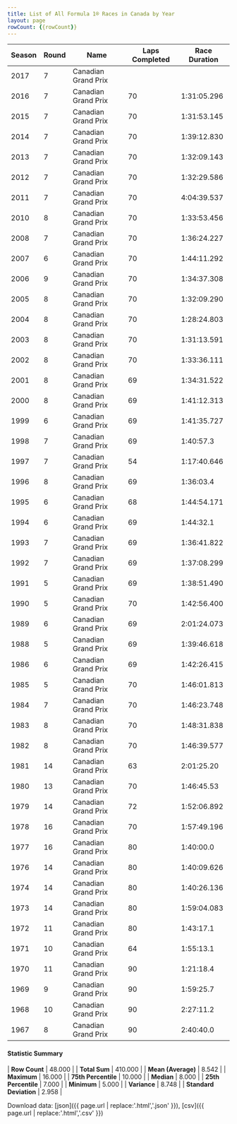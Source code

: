 ```yaml
---
title: List of All Formula 1® Races in Canada by Year
layout: page
rowCount: {{rowCount}}
---
```


| Season | Round | Name | Laps Completed | Race Duration |
|--|--|--|--|--|
| 2017 | 7 | Canadian Grand Prix |   |   |
| 2016 | 7 | Canadian Grand Prix | 70 | 1:31:05.296 |
| 2015 | 7 | Canadian Grand Prix | 70 | 1:31:53.145 |
| 2014 | 7 | Canadian Grand Prix | 70 | 1:39:12.830 |
| 2013 | 7 | Canadian Grand Prix | 70 | 1:32:09.143 |
| 2012 | 7 | Canadian Grand Prix | 70 | 1:32:29.586 |
| 2011 | 7 | Canadian Grand Prix | 70 | 4:04:39.537 |
| 2010 | 8 | Canadian Grand Prix | 70 | 1:33:53.456 |
| 2008 | 7 | Canadian Grand Prix | 70 | 1:36:24.227 |
| 2007 | 6 | Canadian Grand Prix | 70 | 1:44:11.292 |
| 2006 | 9 | Canadian Grand Prix | 70 | 1:34:37.308 |
| 2005 | 8 | Canadian Grand Prix | 70 | 1:32:09.290 |
| 2004 | 8 | Canadian Grand Prix | 70 | 1:28:24.803 |
| 2003 | 8 | Canadian Grand Prix | 70 | 1:31:13.591 |
| 2002 | 8 | Canadian Grand Prix | 70 | 1:33:36.111 |
| 2001 | 8 | Canadian Grand Prix | 69 | 1:34:31.522 |
| 2000 | 8 | Canadian Grand Prix | 69 | 1:41:12.313 |
| 1999 | 6 | Canadian Grand Prix | 69 | 1:41:35.727 |
| 1998 | 7 | Canadian Grand Prix | 69 | 1:40:57.3 |
| 1997 | 7 | Canadian Grand Prix | 54 | 1:17:40.646 |
| 1996 | 8 | Canadian Grand Prix | 69 | 1:36:03.4 |
| 1995 | 6 | Canadian Grand Prix | 68 | 1:44:54.171 |
| 1994 | 6 | Canadian Grand Prix | 69 | 1:44:32.1 |
| 1993 | 7 | Canadian Grand Prix | 69 | 1:36:41.822 |
| 1992 | 7 | Canadian Grand Prix | 69 | 1:37:08.299 |
| 1991 | 5 | Canadian Grand Prix | 69 | 1:38:51.490 |
| 1990 | 5 | Canadian Grand Prix | 70 | 1:42:56.400 |
| 1989 | 6 | Canadian Grand Prix | 69 | 2:01:24.073 |
| 1988 | 5 | Canadian Grand Prix | 69 | 1:39:46.618 |
| 1986 | 6 | Canadian Grand Prix | 69 | 1:42:26.415 |
| 1985 | 5 | Canadian Grand Prix | 70 | 1:46:01.813 |
| 1984 | 7 | Canadian Grand Prix | 70 | 1:46:23.748 |
| 1983 | 8 | Canadian Grand Prix | 70 | 1:48:31.838 |
| 1982 | 8 | Canadian Grand Prix | 70 | 1:46:39.577 |
| 1981 | 14 | Canadian Grand Prix | 63 | 2:01:25.20 |
| 1980 | 13 | Canadian Grand Prix | 70 | 1:46:45.53 |
| 1979 | 14 | Canadian Grand Prix | 72 | 1:52:06.892 |
| 1978 | 16 | Canadian Grand Prix | 70 | 1:57:49.196 |
| 1977 | 16 | Canadian Grand Prix | 80 | 1:40:00.0 |
| 1976 | 14 | Canadian Grand Prix | 80 | 1:40:09.626 |
| 1974 | 14 | Canadian Grand Prix | 80 | 1:40:26.136 |
| 1973 | 14 | Canadian Grand Prix | 80 | 1:59:04.083 |
| 1972 | 11 | Canadian Grand Prix | 80 | 1:43:17.1 |
| 1971 | 10 | Canadian Grand Prix | 64 | 1:55:13.1 |
| 1970 | 11 | Canadian Grand Prix | 90 | 1:21:18.4 |
| 1969 | 9 | Canadian Grand Prix | 90 | 1:59:25.7 |
| 1968 | 10 | Canadian Grand Prix | 90 | 2:27:11.2 |
| 1967 | 8 | Canadian Grand Prix | 90 | 2:40:40.0 |

#### Statistic Summary

| **Row Count** | 48.000 |
| **Total Sum** | 410.000 |
| **Mean (Average)** | 8.542 |
| **Maximum** | 16.000 |
| **75th Percentile** | 10.000 |
| **Median** | 8.000 |
| **25th Percentile** | 7.000 |
| **Minimum** | 5.000 |
| **Variance** | 8.748 |
| **Standard Deviation** | 2.958 |

Download data: [json]({{ page.url | replace:'.html','.json' }}), [csv]({{ page.url | replace:'.html','.csv' }})
